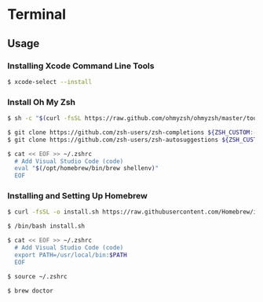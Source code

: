 # Terminal
## Usage

### Installing Xcode Command Line Tools
```sh
$ xcode-select --install
```

### Install Oh My Zsh
```sh
$ sh -c "$(curl -fsSL https://raw.github.com/ohmyzsh/ohmyzsh/master/tools/install.sh)"
```

```sh
$ git clone https://github.com/zsh-users/zsh-completions ${ZSH_CUSTOM:-${ZSH:-~/.oh-my-zsh}/custom}/plugins/zsh-completions
$ git clone https://github.com/zsh-users/zsh-autosuggestions ${ZSH_CUSTOM:-${ZSH:-~/.oh-my-zsh}/custom}/plugins/zsh-autosuggestions
```

```sh
$ cat << EOF >> ~/.zshrc     
  # Add Visual Studio Code (code)
  eval "$(/opt/homebrew/bin/brew shellenv)"
  EOF
```

### Installing and Setting Up Homebrew
```sh
$ curl -fsSL -o install.sh https://raw.githubusercontent.com/Homebrew/install/HEAD/install.sh
```

```sh
$ /bin/bash install.sh
```

```sh
$ cat << EOF >> ~/.zshrc     
  # Add Visual Studio Code (code)
  export PATH=/usr/local/bin:$PATH
  EOF
```

```sh
$ source ~/.zshrc
```

```sh
$ brew doctor
```
